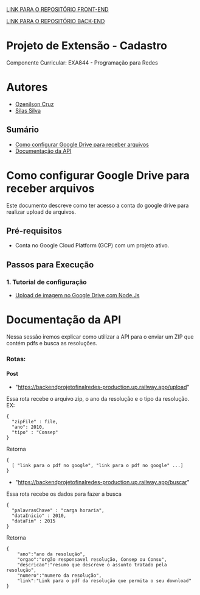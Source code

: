 [LINK PARA O REPOSITÓRIO FRONT-END](https://github.com/silas-silva/frontend_projeto_final_redes "@silas-silva")

[LINK PARA O REPOSITÓRIO BACK-END](https://github.com/silas-silva/backend_projeto_final_redes "@silas-silva")

# Projeto de Extensão - Cadastro

Componente Curricular: EXA844 - Programação para Redes

# Autores

- [Ozenilson Cruz](https://github.com/ozenilsoncruz)
- [Silas Silva](https://github.com/silas-silva)

## Sumário

- [Como configurar Google Drive para receber arquivos](#como-configurar-o-google-drive)
- [Documentação da API](#documentação-da-api)

# Como configurar Google Drive para receber arquivos

Este documento descreve como ter acesso a conta do google drive para realizar upload de arquivos.

## Pré-requisitos

- Conta no Google Cloud Platform (GCP) com um projeto ativo.

## Passos para Execução

### 1. Tutorial de configuração

- [Upload de imagem no Google Drive com Node.Js](https://www.youtube.com/watch?v=GSHc5vlj6aQ)


# Documentação da API

Nessa sessão iremos explicar como utilizar a API para o enviar um ZIP que contém pdfs e busca as resoluções.

### Rotas:

#### Post
* "https://backendprojetofinalredes-production.up.railway.app/upload"

Essa rota recebe o arquivo zip, o ano da resolução e o tipo da resolução. EX:
```
{
  "zipFile" : file,
  "ano": 2010,
  "tipo" : "Consep"
}
```
Retorna
```
{
  [ "link para o pdf no google", "link para o pdf no google" ...] 
}
```


* "https://backendprojetofinalredes-production.up.railway.app/buscar"

Essa rota recebe os dados para fazer a busca 
```
{
  "palavrasChave" : "carga horaria", 
  "dataInicio" : 2010, 
  "dataFim" : 2015
}
```

Retorna
```
{
	"ano":"ano da resolução",
	"orgao":"orgão responsavel resolução, Consep ou Consu",
	"descricao":"resumo que descreve o assunto tratado pela resolução",
	"numero":"numero da resolução",
	"link":"Link para o pdf da resolução que permita o seu download"
}
```
